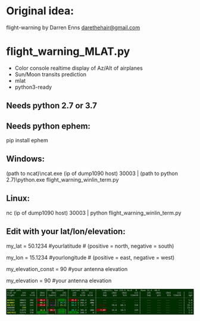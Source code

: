 # Original idea: 
flight-warning by Darren Enns <darethehair@gmail.com>

# flight_warning_MLAT.py

- Color console realtime display of Az/Alt of airplanes
- Sun/Moon transits prediction
- mlat
- python3-ready

## Needs python 2.7 or 3.7

## Needs python ephem:

pip install ephem

## Windows:

(path to ncat)\ncat.exe (ip of dump1090 host) 30003 | (path to python 2.7)\python.exe flight_warning_winlin_term.py

## Linux:

nc (ip of dump1090 host) 30003 | python flight_warning_winlin_term.py

## Edit with your lat/lon/elevation:

my_lat = 50.1234 #yourlatitude # (positive = north, negative = south) 

my_lon = 15.1234 #yourlongitude # (positive = east, negative = west) 

my_elevation_const = 90 #your antenna elevation 

my_elevation = 90 #your antenna elevation 


![alt text](https://github.com/spink-al/flight-warning/blob/master/Capture.JPG)


